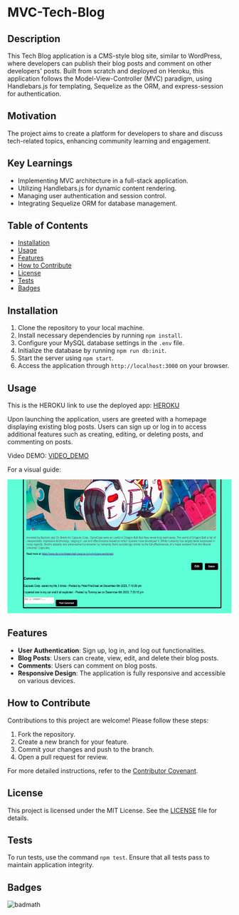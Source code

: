 # MVC-Tech-Blog

## Description

This Tech Blog application is a CMS-style blog site, similar to WordPress, where developers can publish their blog posts and comment on other developers' posts. Built from scratch and deployed on Heroku, this application follows the Model-View-Controller (MVC) paradigm, using Handlebars.js for templating, Sequelize as the ORM, and express-session for authentication.

## Motivation

The project aims to create a platform for developers to share and discuss tech-related topics, enhancing community learning and engagement.

## Key Learnings

- Implementing MVC architecture in a full-stack application.
- Utilizing Handlebars.js for dynamic content rendering.
- Managing user authentication and session control.
- Integrating Sequelize ORM for database management.

## Table of Contents

- [Installation](#installation)
- [Usage](#usage)
- [Features](#features)
- [How to Contribute](#how-to-contribute)
- [License](#license)
- [Tests](#tests)
- [Badges](#badges)

## Installation

1. Clone the repository to your local machine.
2. Install necessary dependencies by running `npm install`.
3. Configure your MySQL database settings in the `.env` file.
4. Initialize the database by running `npm run db:init`.
5. Start the server using `npm start`.
6. Access the application through `http://localhost:3000` on your browser.

## Usage

This is the HEROKU link to use the deployed app: [HEROKU](https://techblogch-9f3ef9103546.herokuapp.com/) 

Upon launching the application, users are greeted with a homepage displaying existing blog posts. Users can sign up or log in to access additional features such as creating, editing, or deleting posts, and commenting on posts.

Video DEMO:
[VIDEO_DEMO](https://youtu.be/P6-8TtZ8Yrs) 

For a visual guide:

<img src="/public/Screenshot.png" alt="Home Page" height="300">

## Features

- **User Authentication**: Sign up, log in, and log out functionalities.
- **Blog Posts**: Users can create, view, edit, and delete their blog posts.
- **Comments**: Users can comment on blog posts.
- **Responsive Design**: The application is fully responsive and accessible on various devices.

## How to Contribute

Contributions to this project are welcome! Please follow these steps:

1. Fork the repository.
2. Create a new branch for your feature.
3. Commit your changes and push to the branch.
4. Open a pull request for review.

For more detailed instructions, refer to the [Contributor Covenant](https://www.contributor-covenant.org/).

## License

This project is licensed under the MIT License. See the [LICENSE](LICENSE.md) file for details.

## Tests

To run tests, use the command `npm test`. Ensure that all tests pass to maintain application integrity.

## Badges

![badmath](https://img.shields.io/github/languages/top/lernantino/badmath)


